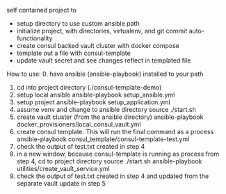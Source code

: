 self contained project to
- setup directory to use custom ansible path
- initialize project, with directories, virtualenv, and git commit auto-functionality
- create consul backed vault cluster with docker compose
- template out a file with consul-template
- update vault secret and see changes reflect in templated file


How to use:
0. have ansible (ansible-playbook) installed to your path
1. cd into project directory
  (./consul-template-demo)
2. setup local ansible
  ansible-playbook setup_ansible.yml
2. setup project
  ansible-playbook setup_application.yml
3. assume venv and change to ansible directory
  source ./start.sh
3. create vault cluster
  (from the ansible directory)
  ansible-playbook docker_provisioners/local_consul_vault.yml
4. create consul template. This will run the final command as a process
  ansible-playbook consul_template/consul-template-test.yml
4. check the output of test.txt created in step 4
5. in a new window, because consul-template is running as process from step 4,
  cd to project directory
  source ./start.sh
  ansible-playbook utilities/create_vault_service.yml
5. check the output of test.txt created in step 4 and updated from the separate vault update in step 5
